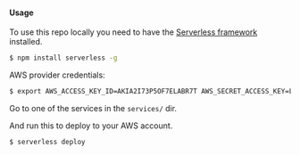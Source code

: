
#### Usage

To use this repo locally you need to have the [Serverless framework](https://serverless.com) installed.

``` bash
$ npm install serverless -g
```


AWS provider credentials: 
``` bash
$ export AWS_ACCESS_KEY_ID=AKIA2I73P5OF7ELABR7T AWS_SECRET_ACCESS_KEY=LMCs4Hiamz15Vo9PO67Br4YVHaqGOGtE8GLgfgZ1
```

Go to one of the services in the `services/` dir.

And run this to deploy to your AWS account.

``` bash
$ serverless deploy
```



